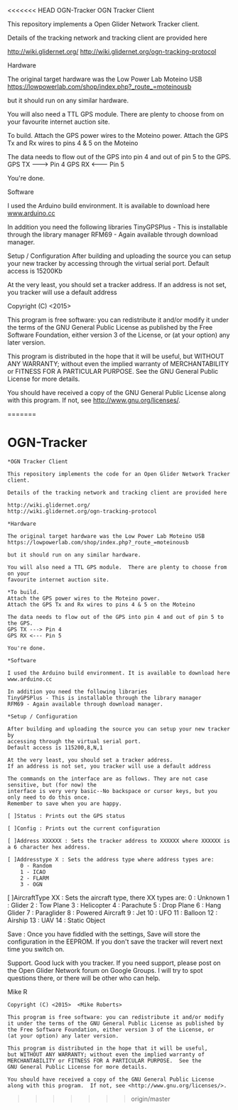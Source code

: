 <<<<<<< HEAD
OGN-Tracker
OGN Tracker Client

This repository implements a Open Glider Network Tracker client.

Details of the tracking network and tracking client are provided here

http://wiki.glidernet.org/
http://wiki.glidernet.org/ogn-tracking-protocol

Hardware

The original target hardware was the Low Power Lab Moteino USB
https://lowpowerlab.com/shop/index.php?_route_=moteinousb

but it should run on any similar hardware.

You will also need a TTL GPS module. There are plenty to choose from on your
favourite internet auction site.

To build.
Attach the GPS power wires to the Moteino power.
Attach the GPS Tx and Rx wires to pins 4 & 5 on the Moteino

The data needs to flow out of the GPS into pin 4 and out of pin 5 to the GPS.
GPS TX ---> Pin 4
GPS RX <--- Pin 5

You're done.

Software

I used the Arduino build environment. It is available to download here
www.arduino.cc

In addition you need the following libraries
TinyGPSPlus - This is installable through the library manager
RFM69 - Again available through download manager.

Setup / Configuration
After building and uploading the source you can setup your new tracker by
accessing through the virtual serial port.
Default access is 15200Kb

At the very least, you should set a tracker address.
If an address is not set, you tracker will use a default address




Copyright (C) <2015> <Mike Roberts>

This program is free software: you can redistribute it and/or modify
it under the terms of the GNU General Public License as published by
the Free Software Foundation, either version 3 of the License, or
(at your option) any later version.

This program is distributed in the hope that it will be useful,
but WITHOUT ANY WARRANTY; without even the implied warranty of
MERCHANTABILITY or FITNESS FOR A PARTICULAR PURPOSE. See the
GNU General Public License for more details.

You should have received a copy of the GNU General Public License
along with this program. If not, see <http://www.gnu.org/licenses/>.


=======
# OGN-Tracker
    *OGN Tracker Client
    
    This repository implements the code for an Open Glider Network Tracker client.
    
    Details of the tracking network and tracking client are provided here
    
    http://wiki.glidernet.org/
    http://wiki.glidernet.org/ogn-tracking-protocol
    
    *Hardware
    
    The original target hardware was the Low Power Lab Moteino USB
    https://lowpowerlab.com/shop/index.php?_route_=moteinousb
    
    but it should run on any similar hardware.
    
    You will also need a TTL GPS module.  There are plenty to choose from on your 
    favourite internet auction site.
    
    *To build.
    Attach the GPS power wires to the Moteino power.
    Attach the GPS Tx and Rx wires to pins 4 & 5 on the Moteino
    
    The data needs to flow out of the GPS into pin 4 and out of pin 5 to the GPS.
	GPS TX ---> Pin 4
	GPS RX <--- Pin 5
    
    You're done.
    
    *Software
    
    I used the Arduino build environment. It is available to download here
    www.arduino.cc
    
    In addition you need the following libraries
    TinyGPSPlus - This is installable through the library manager
    RFM69 - Again available through download manager.
    
    *Setup / Configuration
    
    After building and uploading the source you can setup your new tracker by 
    accessing through the virtual serial port. 
    Default access is 115200,8,N,1
    
    At the very least, you should set a tracker address.  
    If an address is not set, you tracker will use a default address
  
    The commands on the interface are as follows. They are not case sensitive, but (for now) the 
    interface is very very basic--No backspace or cursor keys, but you only need to do this once.
    Remember to save when you are happy.
   
    [ ]Status : Prints out the GPS status
   
    [ ]Config : Prints out the current configuration
   
    [ ]Address XXXXXX : Sets the tracker address to XXXXXX where XXXXXX is a 6 character hex address.
   
    [ ]Addresstype X : Sets the address type where address types are:
    	0 - Random
    	1 - ICAO
    	2 - FLARM
    	3 - OGN
   
   [ ]AircraftType XX : Sets the aircraft type, there XX types are:
   	0  : Unknown
   	1  : Glider
   	2  : Tow Plane
   	3  : Helicopter
   	4  : Parachute
   	5  : Drop Plane
   	6  : Hang Glider
   	7  : Paraglider
   	8  : Powered Aircraft
   	9  : Jet
   	10 : UFO
   	11 : Balloon
   	12 : Airship
   	13 : UAV
   	14 : Static Object
   	
  Save : Once you have fiddled with the settings, Save will store the configuration in the EEPROM. 
  If you don't save the tracker will revert next time you switch on.
  
  Support.
  Good luck with you tracker. If you need support, please post on the Open Glider Network forum on 
  Google Groups. I will try to spot questions there, or there will be other who can help.
  
  Mike R
  
  
  
    
    
    Copyright (C) <2015>  <Mike Roberts>

    This program is free software: you can redistribute it and/or modify
    it under the terms of the GNU General Public License as published by
    the Free Software Foundation, either version 3 of the License, or
    (at your option) any later version.

    This program is distributed in the hope that it will be useful,
    but WITHOUT ANY WARRANTY; without even the implied warranty of
    MERCHANTABILITY or FITNESS FOR A PARTICULAR PURPOSE.  See the
    GNU General Public License for more details.

    You should have received a copy of the GNU General Public License
    along with this program.  If not, see <http://www.gnu.org/licenses/>.

    
>>>>>>> origin/master
